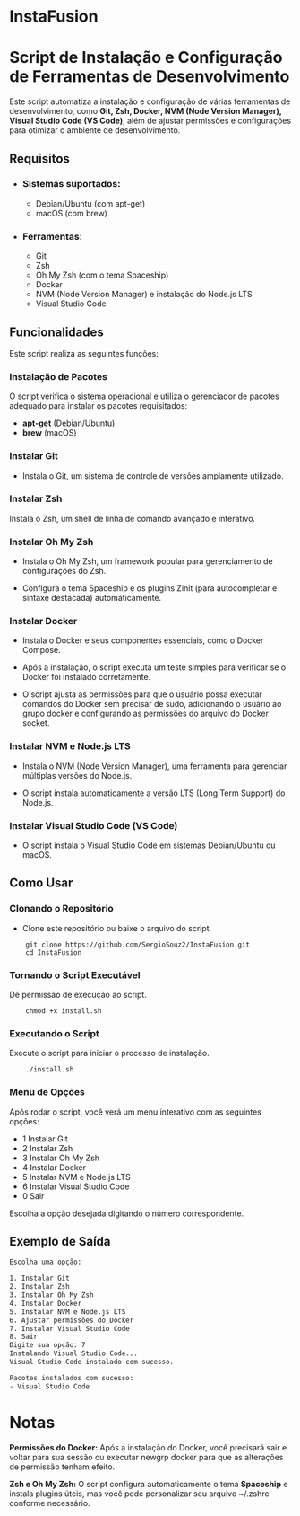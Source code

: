 # InstaFusion

# Script de Instalação e Configuração de Ferramentas de Desenvolvimento

Este script automatiza a instalação e configuração de várias ferramentas de desenvolvimento, como **Git, Zsh, Docker, NVM (Node Version Manager), Visual Studio Code (VS Code)**, além de ajustar permissões e configurações para otimizar o ambiente de desenvolvimento.


## Requisitos
- ### **Sistemas suportados:**
    - Debian/Ubuntu (com apt-get)
    - macOS (com brew)
- ### **Ferramentas:**
    - Git
    - Zsh
    - Oh My Zsh (com o tema Spaceship)
    - Docker
    - NVM (Node Version Manager) e instalação do Node.js LTS
    - Visual Studio Code

## Funcionalidades
Este script realiza as seguintes funções:

### Instalação de Pacotes

O script verifica o sistema operacional e utiliza o gerenciador de pacotes adequado para instalar os pacotes requisitados:

- **apt-get** (Debian/Ubuntu)
- **brew** (macOS)
    
    

 


### Instalar Git

- Instala o Git, um sistema de controle de versões amplamente utilizado.

### Instalar Zsh

Instala o Zsh, um shell de linha de comando avançado e interativo.

### Instalar Oh My Zsh

- Instala o Oh My Zsh, um framework popular para gerenciamento de configurações do Zsh.

- Configura o tema Spaceship e os plugins Zinit (para autocompletar e sintaxe destacada) automaticamente.

### Instalar Docker

- Instala o Docker e seus componentes essenciais, como o Docker Compose.

- Após a instalação, o script executa um teste simples para verificar se o Docker foi instalado corretamente.

- O script ajusta as permissões para que o usuário possa executar comandos do Docker sem precisar de sudo, adicionando o usuário ao grupo docker e configurando as permissões do arquivo do Docker socket.

### Instalar NVM e Node.js LTS

- Instala o NVM (Node Version Manager), uma ferramenta para gerenciar múltiplas versões do Node.js.

- O script instala automaticamente a versão LTS (Long Term Support) do Node.js.


### Instalar Visual Studio Code (VS Code)

- O script instala o Visual Studio Code em sistemas Debian/Ubuntu ou macOS.


## Como Usar

### Clonando o Repositório
- Clone este repositório ou baixe o arquivo do script.

```shell 
    git clone https://github.com/SergioSouz2/InstaFusion.git
    cd InstaFusion 
```

### Tornando o Script Executável
Dê permissão de execução ao script.

``` shell
    chmod +x install.sh
```


### Executando o Script
Execute o script para iniciar o processo de instalação.

``` shell
    ./install.sh
```

### Menu de Opções

Após rodar o script, você verá um menu interativo com as seguintes opções:

- 1 Instalar Git
- 2 Instalar Zsh
- 3 Instalar Oh My Zsh
- 4 Instalar Docker
- 5 Instalar NVM e Node.js LTS
- 6 Instalar Visual Studio Code
- 0 Sair

Escolha a opção desejada digitando o número correspondente.

## Exemplo de Saída


```bash
Escolha uma opção:

1. Instalar Git
2. Instalar Zsh
3. Instalar Oh My Zsh
4. Instalar Docker
5. Instalar NVM e Node.js LTS
6. Ajustar permissões do Docker
7. Instalar Visual Studio Code
8. Sair
Digite sua opção: 7
Instalando Visual Studio Code...
Visual Studio Code instalado com sucesso.

Pacotes instalados com sucesso:
- Visual Studio Code

```


# Notas
**Permissões do Docker:** Após a instalação do Docker, você precisará sair e voltar para sua sessão ou executar newgrp docker para que as alterações de permissão tenham efeito.

**Zsh e Oh My Zsh:** O script configura automaticamente o tema **Spaceship** e instala plugins úteis, mas você pode personalizar seu arquivo ~/.zshrc conforme necessário.